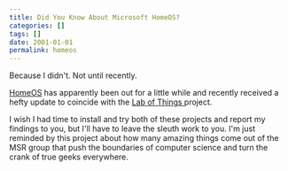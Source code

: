 ```yaml
---
title: Did You Know About Microsoft HomeOS?
categories: []
tags: []
date: 2001-01-01
permalink: homeos
---
```


Because I didn't. Not until recently.
<!-- xmore -->

[HomeOS](http://research.microsoft.com/en-us/projects/homeos/) has apparently been out for a little while and recently received a hefty update to coincide with the [Lab of Things ](http://www.lab-of-things.com/)project.

I wish I had time to install and try both of these projects and report my findings to you, but I'll have to leave the sleuth work to you. I'm just reminded by this project about how many amazing things come out of the MSR group that push the boundaries of computer science and turn the crank of true geeks everywhere.

 